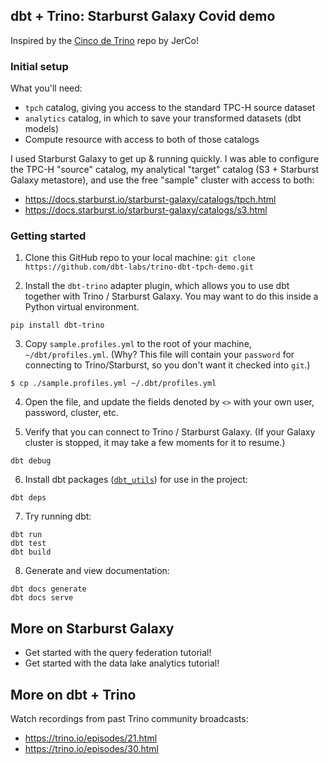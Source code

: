 ## dbt + Trino: Starburst Galaxy Covid demo

Inspired by the [Cinco de Trino](https://github.com/dbt-labs/trino-dbt-tpch-demo) repo by JerCo!

### Initial setup

What you'll need:

- `tpch` catalog, giving you access to the standard TPC-H source dataset
- `analytics` catalog, in which to save your transformed datasets (dbt models)
- Compute resource with access to both of those catalogs

I used Starburst Galaxy to get up & running quickly. I was able to configure the TPC-H "source" catalog, my analytical "target" catalog (S3 + Starburst Galaxy metastore), and use the free "sample" cluster with access to both:
- https://docs.starburst.io/starburst-galaxy/catalogs/tpch.html
- https://docs.starburst.io/starburst-galaxy/catalogs/s3.html


### Getting started

1. Clone this GitHub repo to your local machine: `git clone https://github.com/dbt-labs/trino-dbt-tpch-demo.git`

2. Install the `dbt-trino` adapter plugin, which allows you to use dbt together with Trino / Starburst Galaxy. You may want to do this inside a Python virtual environment.

```
pip install dbt-trino
```

3. Copy `sample.profiles.yml` to the root of your machine, `~/dbt/profiles.yml`. (Why? This file will contain your `password` for connecting to Trino/Starburst, so you don't want it checked into `git`.)

```
$ cp ./sample.profiles.yml ~/.dbt/profiles.yml
```

4. Open the file, and update the fields denoted by `<>` with your own user, password, cluster, etc.

5. Verify that you can connect to Trino / Starburst Galaxy. (If your Galaxy cluster is stopped, it may take a few moments for it to resume.)
```
dbt debug
```

6. Install dbt packages ([`dbt_utils`](https://hub.getdbt.com/dbt-labs/dbt_utils/latest/)) for use in the project:
```
dbt deps
```

7. Try running dbt:
```
dbt run
dbt test
dbt build
```

8. Generate and view documentation:
```
dbt docs generate
dbt docs serve
```

## More on Starburst Galaxy

- Get started with the query federation tutorial!
- Get started with the data lake analytics tutorial!

## More on dbt + Trino

Watch recordings from past Trino community broadcasts:
- https://trino.io/episodes/21.html
- https://trino.io/episodes/30.html
